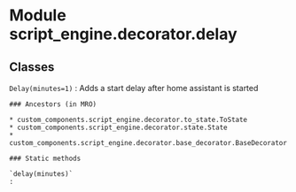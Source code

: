 Module script_engine.decorator.delay
====================================

Classes
-------

`Delay(minutes=1)`
:   Adds a start delay after home assistant is started

    ### Ancestors (in MRO)

    * custom_components.script_engine.decorator.to_state.ToState
    * custom_components.script_engine.decorator.state.State
    * custom_components.script_engine.decorator.base_decorator.BaseDecorator

    ### Static methods

    `delay(minutes)`
    :